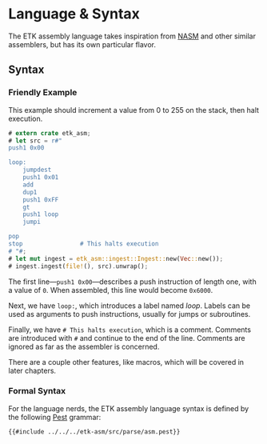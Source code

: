 # Language & Syntax

The ETK assembly language takes inspiration from [NASM] and other similar assemblers, but has its own particular flavor.

[NASM]: https://www.nasm.us/

## Syntax

### Friendly Example

This example should increment a value from 0 to 255 on the stack, then halt execution.

```rust
# extern crate etk_asm;
# let src = r#"
push1 0x00

loop:
    jumpdest
    push1 0x01
    add
    dup1
    push1 0xFF
    gt
    push1 loop
    jumpi

pop
stop                # This halts execution
# "#;
# let mut ingest = etk_asm::ingest::Ingest::new(Vec::new());
# ingest.ingest(file!(), src).unwrap();
```

The first line&mdash;`push1 0x00`&mdash;describes a push instruction of length one, with a value of `0`. When assembled, this line would become `0x6000`.

Next, we have `loop:`, which introduces a label named _loop_. Labels can be used as arguments to push instructions, usually for jumps or subroutines.

Finally, we have `# This halts execution`, which is a comment. Comments are introduced with `#` and continue to the end of the line. Comments are ignored as far as the assembler is concerned.

There are a couple other features, like macros, which will be covered in later chapters.

### Formal Syntax

For the language nerds, the ETK assembly language syntax is defined by the following [Pest] grammar:

```pest
{{#include ../../../etk-asm/src/parse/asm.pest}}
```

[Pest]: https://pest.rs/
